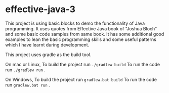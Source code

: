 # effective-java-3

This project is using basic blocks to demo the functionality of Java programming. 
It uses quotes from Effective Java book of "Joshua Bloch" and some basic code samples from same book.
It has some additional good examples to lean the basic programming skills and some useful patterns which I have learnt during development.


This project uses gradle as the build tool.

On mac or Linux,
To build the project run `./gradlew build`
To run the code run `./gradlew run` .

On Windows,
To build the project run `gradlew.bat build`
To run the code run `gradlew.bat run` .
